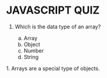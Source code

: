 <h1>JAVASCRIPT QUIZ</h1>

<ol>
  <li>Which is the data type of an array?</li>
  <ol type='a'>
    <li>Array</li>
    <li>Object</li>
    <li>Number</li>
    <li>String</li>
  </ol>
</ol>

<p>1. Arrays are a special type of objects.</p>
